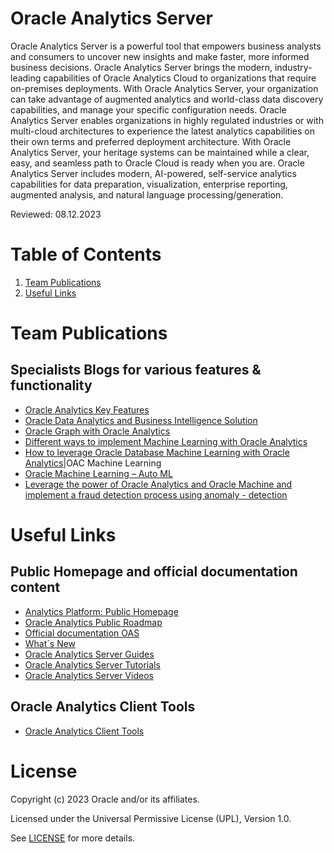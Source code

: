 # Oracle Analytics Server
 
Oracle Analytics Server is a powerful tool that empowers business analysts and consumers to uncover new insights and make faster, more informed business decisions.
Oracle Analytics Server brings the modern, industry-leading capabilities of Oracle Analytics Cloud to organizations that require on-premises deployments. With Oracle Analytics Server, your organization can take advantage of augmented analytics and world-class data discovery capabilities, and manage your specific configuration needs.
Oracle Analytics Server enables organizations in highly regulated industries or with multi-cloud architectures to experience the latest analytics capabilities on their own terms and preferred deployment architecture. With Oracle Analytics Server, your heritage systems can be maintained while a clear, easy, and seamless path to Oracle Cloud is ready when you are.
Oracle Analytics Server includes modern, AI-powered, self-service analytics capabilities for data preparation, visualization, enterprise reporting, augmented analysis, and natural language processing/generation.

Reviewed: 08.12.2023

# Table of Contents
1. [Team Publications](#team-publications)
2. [Useful Links](#useful-links)
   
# Team Publications

## Specialists Blogs for various features & functionality

- [Oracle Analytics Key Features](https://blogs.oracle.com/coretec/post/analytics-key-features)
- [Oracle Data Analytics and Business Intelligence Solution](https://blogs.oracle.com/coretec/post/innovate-your-business-with-data-analytics-and-business-intelligence-solution)
- [Oracle Graph with Oracle Analytics](https://blogs.oracle.com/coretec/post/oracle-graph-database-with-oracle-analytics)
- [Different ways to implement Machine Learning with Oracle Analytics](https://blogs.oracle.com/coretec/post/different-ways-to-implement-machine-learning-with-oracle-analytics)
- [How to leverage Oracle Database Machine Learning with Oracle Analytics](https://blogs.oracle.com/coretec/post/oracle-analytics---how-to-use-oracle-database-machine-learning-model-for-predictive-analytics)|OAC Machine Learning
- [Oracle Machine Learning – Auto ML](https://blogs.oracle.com/coretec/post/oracle-auto-ml-use-inbuilt-expertise-to-develop-effective-machine-learning-model)
- [Leverage the power of Oracle Analytics and Oracle Machine and implement a fraud detection process using anomaly - detection](https://blogs.oracle.com/coretec/post/oracle-analytics-oracle-machine-learning-fraud-detection-using-unsupervised-and-supervised-machine-learning)



# Useful Links

## Public Homepage and official documentation content

- [Analytics Platform: Public Homepage](https://www.oracle.com/business-analytics/analytics-platform/)
- [Oracle Analytics Public Roadmap](https://www.oracle.com/business-analytics/cloud-and-server-roadmap.html)
- [Official documentation OAS](https://docs.oracle.com/en/middleware/bi/analytics-server/index.html)
- [What´s New](https://docs.oracle.com/en/middleware/bi/analytics-server/whats-new-oas/index.html#GUID-1B23BC2D-11BD-4032-B3A7-2ABF1F31E5E0)
- [Oracle Analytics Server Guides](https://docs.oracle.com/en/middleware/bi/analytics-server/books.html)
- [Oracle Analytics Server Tutorials](https://docs.oracle.com/en/middleware/bi/analytics-server/tutorials.html)
- [Oracle Analytics Server Videos](https://docs.oracle.com/en/middleware/bi/analytics-server/videos.html) 


## Oracle Analytics Client Tools
 
 - [Oracle Analytics Client Tools](https://www.oracle.com/middleware/technologies/oac-tools-downloads.html)
 
# License
 
Copyright (c) 2023 Oracle and/or its affiliates.
 
Licensed under the Universal Permissive License (UPL), Version 1.0.
 
See [LICENSE](https://github.com/oracle-devrel/technology-engineering/blob/main/LICENSE) for more details.
